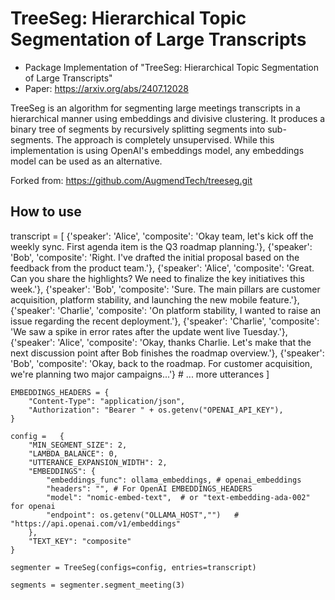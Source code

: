 # TreeSeg: Hierarchical Topic Segmentation of Large Transcripts

- Package Implementation of "TreeSeg: Hierarchical Topic Segmentation of Large Transcripts"
- Paper: https://arxiv.org/abs/2407.12028

TreeSeg is an algorithm for segmenting large meetings transcripts in a hierarchical manner using embeddings and divisive clustering. It produces a binary tree of segments by recursively splitting segments into sub-segments. The approach is completely unsupervised. While this implementation is using OpenAI's embeddings model, any embeddings model can be used as an alternative.

Forked from:  https://github.com/AugmendTech/treeseg.git

## How to use

   transcript = [
    {'speaker': 'Alice', 'composite': 'Okay team, let\'s kick off the weekly sync. First agenda item is the Q3 roadmap planning.'},
    {'speaker': 'Bob', 'composite': 'Right. I\'ve drafted the initial proposal based on the feedback from the product team.'},
    {'speaker': 'Alice', 'composite': 'Great. Can you share the highlights? We need to finalize the key initiatives this week.'},
    {'speaker': 'Bob', 'composite': 'Sure. The main pillars are customer acquisition, platform stability, and launching the new mobile feature.'},
    {'speaker': 'Charlie', 'composite': 'On platform stability, I wanted to raise an issue regarding the recent deployment.'},
    {'speaker': 'Charlie', 'composite': 'We saw a spike in error rates after the update went live Tuesday.'},
    {'speaker': 'Alice', 'composite': 'Okay, thanks Charlie. Let\'s make that the next discussion point after Bob finishes the roadmap overview.'},
    {'speaker': 'Bob', 'composite': 'Okay, back to the roadmap. For customer acquisition, we\'re planning two major campaigns...'}
    # ... more utterances
]

    EMBEDDINGS_HEADERS = {
        "Content-Type": "application/json",
        "Authorization": "Bearer " + os.getenv("OPENAI_API_KEY"),
    }

    config =   {
        "MIN_SEGMENT_SIZE": 2,
        "LAMBDA_BALANCE": 0,
        "UTTERANCE_EXPANSION_WIDTH": 2,
        "EMBEDDINGS": {
            "embeddings_func": ollama_embeddings, # openai_embeddings
            "headers": "", # For OpenAI EMBEDDINGS_HEADERS
            "model": "nomic-embed-text",  # or "text-embedding-ada-002" for openai
            "endpoint": os.getenv("OLLAMA_HOST","")   # "https://api.openai.com/v1/embeddings"
        },
		"TEXT_KEY": "composite"
    }

    segmenter = TreeSeg(configs=config, entries=transcript)

    segments = segmenter.segment_meeting(3)

    
